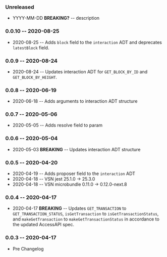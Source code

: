 ### Unreleased

- YYYY-MM-DD **BREAKING?** -- description

### 0.0.10 -- 2020-08-25

- 2020-08-25 -- Adds `block` field to the `interaction` ADT and deprecates `latestBlock` field.

### 0.0.9 -- 2020-08-24

- 2020-08-24 -- Updates interaction ADT for `GET_BLOCK_BY_ID` and `GET_BLOCK_BY_HEIGHT`.

### 0.0.8 -- 2020-06-19

- 2020-06-18 -- Adds arguments to interaction ADT structure

### 0.0.7 -- 2020-05-06

- 2020-05-05 -- Adds resolve field to param

### 0.0.6 -- 2020-05-04

- 2020-05-03 **BREAKING** -- Updates interaction ADT structure

### 0.0.5 -- 2020-04-20

- 2020-04-19 -- Adds proposer field to the `interaction` ADT
- 2020-04-18 -- VSN jest 25.1.0 -> 25.3.0
- 2020-04-18 -- VSN microbundle 0.11.0 -> 0.12.0-next.8

### 0.0.4 -- 2020-04-17

- 2020-04-17 **BREAKING** -- Updates `GET_TRANSACTION` to `GET_TRANSACTION_STATUS`, `isGetTransaction` to `isGetTransactionStatus`, and `makeGetTransaction` to `makeGetTransactionStatus` in accordance to the updated AccessAPI spec.

### 0.0.3 -- 2020-04-17

- Pre Changelog
